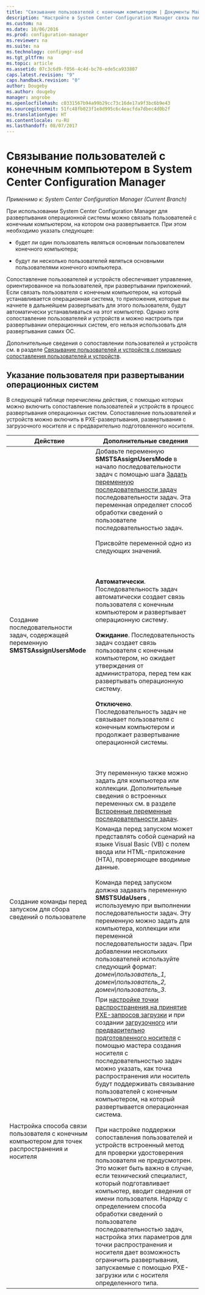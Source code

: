 ```yaml
---
title: "Связывание пользователей с конечным компьютером | Документы Майкрософт"
description: "Настройте в System Center Configuration Manager связь пользователей с конечными компьютерами при развертывании операционных систем."
ms.custom: na
ms.date: 10/06/2016
ms.prod: configuration-manager
ms.reviewer: na
ms.suite: na
ms.technology: configmgr-osd
ms.tgt_pltfrm: na
ms.topic: article
ms.assetid: 07c3c6d9-f056-4c4d-bc70-ede5ca933807
caps.latest.revision: "9"
caps.handback.revision: "0"
author: Dougeby
ms.author: dougeby
manager: angrobe
ms.openlocfilehash: c0331567b94a99b29cc73c16de17a9f3bc6b9e43
ms.sourcegitcommit: 51fc48fb023f1e8d995c6c4eacfda7dbec4d0b2f
ms.translationtype: HT
ms.contentlocale: ru-RU
ms.lasthandoff: 08/07/2017
---
```

# <a name="associate-users-with-a-destination-computer-in-system-center-configuration-manager"></a>Связывание пользователей с конечным компьютером в System Center Configuration Manager

*Применимо к: System Center Configuration Manager (Current Branch)*

При использовании System Center Configuration Manager для развертывания операционной системы можно связать пользователей с конечным компьютером, на котором она развертывается. При этом необходимо указать следующее:  

-   будет ли один пользователь являться основным пользователем конечного компьютера;  

-   будут ли несколько пользователей являться основными пользователями конечного компьютера.  

 Сопоставление пользователей и устройств обеспечивает управление, ориентированное на пользователей, при развертывании приложений. Если связать пользователя с конечным компьютером, на который устанавливается операционная система, то приложения, которые вы начнете в дальнейшем развертывать для этого пользователя, будут автоматически устанавливаться на этот компьютер. Однако хотя сопоставление пользователей и устройств и можно настроить при развертывании операционных систем, его нельзя использовать для развертывания самих ОС.  

 Дополнительные сведения о сопоставлении пользователей и устройств см. в разделе [Связывание пользователей и устройств с помощью сопоставления пользователей и устройств](../../apps/deploy-use/link-users-and-devices-with-user-device-affinity.md).  

## <a name="how-to-specify-a-user-when-you-deploy-operating-systems"></a>Указание пользователя при развертывании операционных систем  
 В следующей таблице перечислены действия, с помощью которых можно включить сопоставление пользователей и устройств в процесс развертывания операционных систем. Сопоставление пользователей и устройств можно включить в PXE-развертывания, развертывания с загрузочного носителя и с предварительно подготовленного носителя.  

|Действие|Дополнительные сведения|  
|------------|----------------------|  
|Создание последовательности задач, содержащей переменную **SMSTSAssignUsersMode**|Добавьте переменную **SMSTSAssignUsersMode** в начало последовательности задач с помощью шага [Задать переменную последовательности задач](../../osd/understand/task-sequence-steps.md#BKMK_SetTaskSequenceVariable) последовательности задач. Эта переменная определяет способ обработки сведений о пользователе последовательностью задач.<br /><br /> Присвойте переменной одно из следующих значений.<br /><br /> <br /><br /> **Автоматически**. Последовательность задач автоматически создает связь пользователя с конечным компьютером и развертывает операционную систему.<br /><br /> **Ожидание**. Последовательность задач создает связь пользователя с конечным компьютером, но ожидает утверждения от администратора, перед тем как развертывать операционную систему.<br /><br /> **Отключено**. Последовательность задач не связывает пользователя с конечным компьютером и продолжает развертывание операционной системы.<br /><br /> <br /><br /> Эту переменную также можно задать для компьютера или коллекции. Дополнительные сведения о встроенных переменных см. в разделе [Встроенные переменные последовательности задач](../../osd/understand/task-sequence-built-in-variables.md).|  
|Создание команды перед запуском для сбора сведений о пользователе|Команда перед запуском может представлять собой сценарий на языке Visual Basic (VB) с полем ввода или HTML-приложение (HTA), проверяющее вводимые данные.<br /><br /> Команда перед запуском должна задавать переменную **SMSTSUdaUsers** , используемую при выполнении последовательности задач. Эту переменную можно задать для компьютера, коллекции или переменной последовательности задач. При добавлении нескольких пользователей используйте следующий формат: *домен\пользователь_1, домен\пользователь_2, домен\пользователь_3*.|  
|Настройка способа связи пользователя с конечным компьютером для точек распространения и носителя|При [настройке точки распространения на принятие PXE-запросов загрузки](https://technet.microsoft.com/library/mt627944\(TechNet.10\).aspx#BKMK_PXEDistributionPoint) и при создании [загрузочного](http://technet.microsoft.com/library/mt627921\(TechNet.10\).aspx) или [предварительно подготовленного носителя](https://technet.microsoft.com/library/mt627922\(TechNet.10\).aspx) с помощью мастера создания носителя с последовательностью задач можно указать, как точка распространения или носитель будут поддерживать связывание пользователей с конечным компьютером, на который развертывается операционная система.<br /><br /> При настройке поддержки сопоставления пользователей и устройств встроенный метод для проверки удостоверения пользователя не предусмотрен. Это может быть важно в случае, если технический специалист, который подготавливает компьютер, вводит сведения от имени пользователя. Наряду с определением способа обработки сведений о пользователе последовательностью задач, настройка этих параметров для точки распространения и носителя дает возможность ограничить развертывания, запускаемые с помощью PXE-загрузки или с носителя определенного типа.|  
